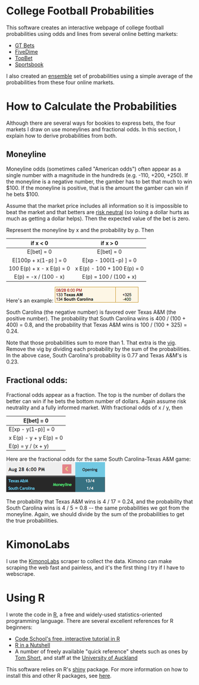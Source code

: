 College Football Probabilities
===================

This software creates an interactive webpage of college football probabilities using odds and lines from several online betting markets:
* [GT Bets](http://www.gtbets.eu/betting1.asp?league=CF&specialeventname=2015+BCS+Championship&wagertype=FUTURE&eventtime=)
* [FiveDime](http://www.oddsshark.com/ncaaf/odds/futures)
* [TopBet](http://www.oddsshark.com/ncaaf/odds/futures)
* [Sportsbook](https://www.sportsbook.ag/sbk/sportsbook4/www.sportsbook.ag/getodds5.xgi?categoryId=592)

I also created an [ensemble](http://www.scholarpedia.org/article/Ensemble_learning) set of probabilities using a simple average of the probabilities from these four online markets.



# How to Calculate the Probabilities
Although there are several ways for bookies to express bets, the four markets I draw on use moneylines and fractional odds.  In this section, I explain how to derive probabilities from both.


## Moneyline
Moneyline odds (sometimes called "American odds") often appear as a single number with a magnitude in the hundreds (e.g. -110, +200, +250).  If the moneyline is a negative number, the gamber has to bet that much to win $100.  If the moneyline is positive, that is the amount the gamber can win if he bets $100.  

Assume that the market price includes all information so it is impossible to beat the market and that betters are [risk neutral](http://en.wikipedia.org/wiki/Risk_neutral) (so losing a dollar hurts as much as getting a dollar helps).  Then the expected value of the bet is zero.

Represent the moneyline by x and the probability by p.  Then

| if x < 0 | if x > 0|
|:--------:|:-------:|
| E[bet] = 0  |  E[bet] = 0  |
| E[100p + x(1-p) ] = 0  |  E[xp - 100(1-p) ] = 0  |
| 100 E(p) + x - x E(p) = 0  |  x E(p) - 100 + 100 E(p) = 0  |
| E(p) = -x / (100 - x)  |  E(p) = 100 / (100 + x) |

Here's an example:
![alt text](https://raw.githubusercontent.com/jtwalsh0/NCAAF_probabilities/master/moneyline.png "Moneyline Example")

South Carolina (the negative number) is favored over Texas A&M (the positive number).  The probability that South Carolina wins is 400 / (100 + 400) = 0.8, and the probability that Texas A&M wins is 100 / (100 + 325) = 0.24.

Note that those probabilities sum to more than 1.  That extra is the [vig](http://en.wikipedia.org/wiki/Vigorish).  Remove the vig by dividing each probability by the sum of the probabilities.  In the above case, South Carolina's probability is 0.77 and Texas A&M's is 0.23.


## Fractional odds:
Fractional odds appear as a fraction.  The top is the number of dollars the better can win if he bets the bottom number of dollars.  Again assume risk neutrality and a fully informed market.  With fractional odds of x / y, then

| E[bet] = 0 |
|------------|
| E[xp - y(1-p)] = 0 |
| x E(p) - y + y E(p) = 0  |
| E(p) = y / (x + y) |

Here are the fractional odds for the same South Carolina-Texas A&M game:
![alt text](https://raw.githubusercontent.com/jtwalsh0/NCAAF_probabilities/master/fractional.png "Fractional Example")

The probability that Texas A&M wins is 4 / 17 = 0.24, and the probability that South Carolina wins is 4 / 5 = 0.8 -- the same probabilities we got from the moneyline.  Again, we should divide by the sum of the probabilities to get the true probabilities. 



# KimonoLabs
I use the [KimonoLabs](https://www.kimonolabs.com/) scraper to collect the data.  Kimono can make scraping the web fast and painless, and it's the first thing I try if I have to webscrape.  



# Using R

I wrote the code in [R](http://www.r-project.org/), a free and widely-used statistics-oriented programming language.  There are several excellent references for R beginners:

* [Code School's free, interactive tutorial in R](http://www.codeschool.com/courses/try-r)
* [R in a Nutshell](http://web.udl.es/Biomath/Bioestadistica/R/Manuals/r_in_a_nutshell.pdf)
* A number of freely available "quick reference" sheets such as ones by [Tom Short](http://cran.r-project.org/doc/contrib/Short-refcard.pdf), and staff at the [University of Auckland](https://www.stat.auckland.ac.nz/~stat380/downloads/QuickReference.pdf)

This software relies on R's [shiny](shiny.rstudio.com) package.  For more information on how to install this and other R packages, see [here](http://www.r-bloggers.com/installing-r-packages).
